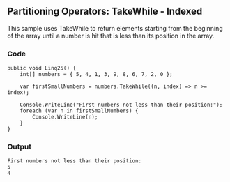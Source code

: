 ## Partitioning Operators: TakeWhile - Indexed ##

This sample uses TakeWhile to return elements starting from the beginning of the array until a number is hit that is less than its position in the array.

### Code ###

```
public void Linq25() {
    int[] numbers = { 5, 4, 1, 3, 9, 8, 6, 7, 2, 0 };
    
    var firstSmallNumbers = numbers.TakeWhile((n, index) => n >= index);
    
    Console.WriteLine("First numbers not less than their position:");
    foreach (var n in firstSmallNumbers) {
        Console.WriteLine(n);
    }
}

```

### Output ###

```
First numbers not less than their position:
5
4
```
